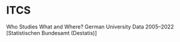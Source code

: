 # ITCS
Who Studies What and Where? German University Data 2005–2022 [Statistischen Bundesamt (Destatis)]
